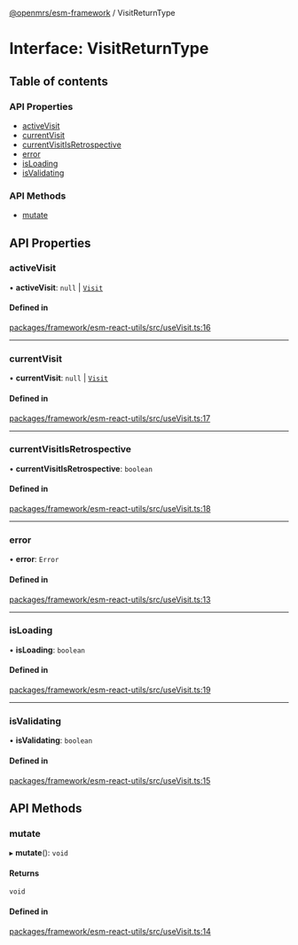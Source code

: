 [@openmrs/esm-framework](../API.md) / VisitReturnType

# Interface: VisitReturnType

## Table of contents

### API Properties

- [activeVisit](VisitReturnType.md#activevisit)
- [currentVisit](VisitReturnType.md#currentvisit)
- [currentVisitIsRetrospective](VisitReturnType.md#currentvisitisretrospective)
- [error](VisitReturnType.md#error)
- [isLoading](VisitReturnType.md#isloading)
- [isValidating](VisitReturnType.md#isvalidating)

### API Methods

- [mutate](VisitReturnType.md#mutate)

## API Properties

### activeVisit

• **activeVisit**: ``null`` \| [`Visit`](Visit.md)

#### Defined in

[packages/framework/esm-react-utils/src/useVisit.ts:16](https://github.com/its-kios09/openmrs-esm-core/blob/main/packages/framework/esm-react-utils/src/useVisit.ts#L16)

___

### currentVisit

• **currentVisit**: ``null`` \| [`Visit`](Visit.md)

#### Defined in

[packages/framework/esm-react-utils/src/useVisit.ts:17](https://github.com/its-kios09/openmrs-esm-core/blob/main/packages/framework/esm-react-utils/src/useVisit.ts#L17)

___

### currentVisitIsRetrospective

• **currentVisitIsRetrospective**: `boolean`

#### Defined in

[packages/framework/esm-react-utils/src/useVisit.ts:18](https://github.com/its-kios09/openmrs-esm-core/blob/main/packages/framework/esm-react-utils/src/useVisit.ts#L18)

___

### error

• **error**: `Error`

#### Defined in

[packages/framework/esm-react-utils/src/useVisit.ts:13](https://github.com/its-kios09/openmrs-esm-core/blob/main/packages/framework/esm-react-utils/src/useVisit.ts#L13)

___

### isLoading

• **isLoading**: `boolean`

#### Defined in

[packages/framework/esm-react-utils/src/useVisit.ts:19](https://github.com/its-kios09/openmrs-esm-core/blob/main/packages/framework/esm-react-utils/src/useVisit.ts#L19)

___

### isValidating

• **isValidating**: `boolean`

#### Defined in

[packages/framework/esm-react-utils/src/useVisit.ts:15](https://github.com/its-kios09/openmrs-esm-core/blob/main/packages/framework/esm-react-utils/src/useVisit.ts#L15)

## API Methods

### mutate

▸ **mutate**(): `void`

#### Returns

`void`

#### Defined in

[packages/framework/esm-react-utils/src/useVisit.ts:14](https://github.com/its-kios09/openmrs-esm-core/blob/main/packages/framework/esm-react-utils/src/useVisit.ts#L14)
